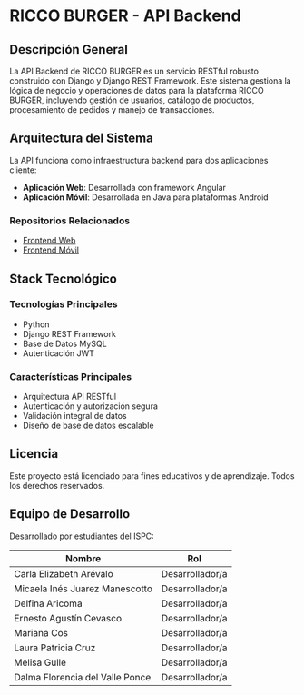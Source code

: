 # RICCO BURGER - API Backend

## Descripción General

La API Backend de RICCO BURGER es un servicio RESTful robusto construido con Django y Django REST Framework. Este sistema gestiona la lógica de negocio y operaciones de datos para la plataforma RICCO BURGER, incluyendo gestión de usuarios, catálogo de productos, procesamiento de pedidos y manejo de transacciones.

## Arquitectura del Sistema

La API funciona como infraestructura backend para dos aplicaciones cliente:

- **Aplicación Web**: Desarrollada con framework Angular
- **Aplicación Móvil**: Desarrollada en Java para plataformas Android

### Repositorios Relacionados

- [Frontend Web](https://github.com/G10-ISPC/Frontend-Web)
- [Frontend Móvil](https://github.com/G10-ISPC/Frontend-Mobile)

## Stack Tecnológico

### Tecnologías Principales
- Python
- Django REST Framework
- Base de Datos MySQL
- Autenticación JWT

### Características Principales
- Arquitectura API RESTful
- Autenticación y autorización segura
- Validación integral de datos
- Diseño de base de datos escalable

## Licencia

Este proyecto está licenciado para fines educativos y de aprendizaje. Todos los derechos reservados.

## Equipo de Desarrollo

Desarrollado por estudiantes del ISPC:

| Nombre | Rol |
|--------|-----|
| Carla Elizabeth Arévalo | Desarrollador/a |
| Micaela Inés Juarez Manescotto | Desarrollador/a |
| Delfina Aricoma | Desarrollador/a |
| Ernesto Agustín Cevasco | Desarrollador/a |
| Mariana Cos | Desarrollador/a |
| Laura Patricia Cruz | Desarrollador/a |
| Melisa Gulle | Desarrollador/a |
| Dalma Florencia del Valle Ponce | Desarrollador/a |